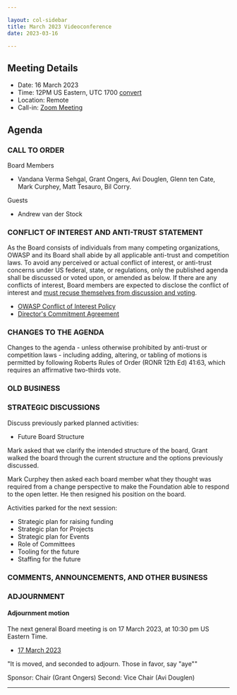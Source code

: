 ```yaml
---

layout: col-sidebar
title: March 2023 Videoconference
date: 2023-03-16

---
```


## Meeting Details

- Date: 16 March 2023
- Time: 12PM US Eastern, UTC 1700 [convert](https://www.timeanddate.com/worldclock/meetingdetails.html?year=2023&month=03&day=16&hour=17&min=0&sec=0&p1=398&p2=16&p3=110&p4=197&p5=217&p6=136&p7=179&p8=438)
- Location: Remote
- Call-in: [Zoom Meeting](https://us06web.zoom.us/j/89158414919?pwd=K1AvbkpTbDIra2pUV0swbnFISG0rQT09)

## Agenda

### CALL TO ORDER

Board Members
- Vandana Verma Sehgal, Grant Ongers, Avi Douglen, Glenn ten Cate, Mark Curphey, Matt Tesauro, Bil Corry.

Guests
- Andrew van der Stock

### CONFLICT OF INTEREST AND ANTI-TRUST STATEMENT

As the Board consists of individuals from many competing organizations, OWASP and its Board shall abide by all applicable anti-trust and competition laws. To avoid any perceived or actual conflict of interest, or anti-trust concerns under US federal, state, or regulations, only the published agenda shall be discussed or voted upon, or amended as below. If there are any conflicts of interest, Board members are expected to disclose the conflict of interest and [must recuse themselves from discussion and voting](https://owasp.org/www-policy/legal/bylaws#section-702-disclosure-required).

- [OWASP Conflict of Interest Policy](https://owasp.org/www-policy/operational/conflict-of-interest)
- [Director's Commitment Agreement](https://owasp.org/www-policy/legal/directors-committment-agreement)

### CHANGES TO THE AGENDA

Changes to the agenda - unless otherwise prohibited by anti-trust or competition laws - including adding, altering, or tabling of motions is permitted by following Roberts Rules of Order (RONR 12th Ed) 41:63, which requires an affirmative two-thirds vote.

### OLD BUSINESS

### STRATEGIC DISCUSSIONS

Discuss previously parked planned activities:

- Future Board Structure

Mark asked that we clarify the intended structure of the board, Grant walked the board through the current structure and the options previously discussed.

Mark Curphey then asked each board member what they thought was required from a change perspective to make the Foundation able to respond to the open letter. He then resigned his position on the board.

Activities parked for the next session:
- Strategic plan for raising funding
- Strategic plan for Projects
- Strategic plan for Events
- Role of Committees 
- Tooling for the future
- Staffing for the future

### COMMENTS, ANNOUNCEMENTS, AND OTHER BUSINESS

### ADJOURNMENT

#### Adjournment motion

The next general Board meeting is on 17 March 2023, at 10:30 pm US Eastern Time.

- [17 March 2023](https://owasp.org/www-board/meetings/202303.17.html)

"It is moved, and seconded to adjourn. Those in favor, say "aye""

Sponsor: Chair (Grant Ongers)
Second: Vice Chair (Avi Douglen)

***
